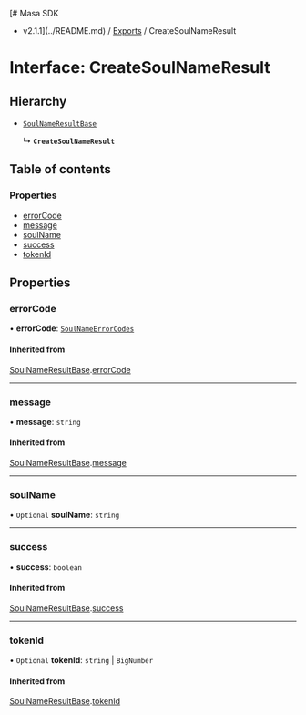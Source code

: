 [# Masa SDK
 - v2.1.1](../README.md) / [Exports](../modules.md) / CreateSoulNameResult

# Interface: CreateSoulNameResult

## Hierarchy

- [`SoulNameResultBase`](SoulNameResultBase.md)

  ↳ **`CreateSoulNameResult`**

## Table of contents

### Properties

- [errorCode](CreateSoulNameResult.md#errorcode)
- [message](CreateSoulNameResult.md#message)
- [soulName](CreateSoulNameResult.md#soulname)
- [success](CreateSoulNameResult.md#success)
- [tokenId](CreateSoulNameResult.md#tokenid)

## Properties

### errorCode

• **errorCode**: [`SoulNameErrorCodes`](../enums/SoulNameErrorCodes.md)

#### Inherited from

[SoulNameResultBase](SoulNameResultBase.md).[errorCode](SoulNameResultBase.md#errorcode)

___

### message

• **message**: `string`

#### Inherited from

[SoulNameResultBase](SoulNameResultBase.md).[message](SoulNameResultBase.md#message)

___

### soulName

• `Optional` **soulName**: `string`

___

### success

• **success**: `boolean`

#### Inherited from

[SoulNameResultBase](SoulNameResultBase.md).[success](SoulNameResultBase.md#success)

___

### tokenId

• `Optional` **tokenId**: `string` \| `BigNumber`

#### Inherited from

[SoulNameResultBase](SoulNameResultBase.md).[tokenId](SoulNameResultBase.md#tokenid)

